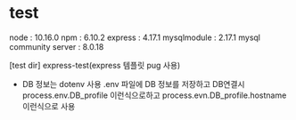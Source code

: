 # test

node : 10.16.0
npm : 6.10.2
express : 4.17.1
mysqlmodule : 2.17.1
mysql community server : 8.0.18

[test dir] express-test(express 템플릿 pug 사용)

- DB 정보는 dotenv 사용
  .env 파일에 DB 정보를 저장하고 DB연결시 process.env.DB_profile 이런식으로하고 process.evn.DB_profile.hostname 이런식으로
  사용
